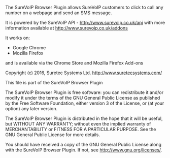 The SureVoIP Browser Plugin allows SureVoIP customers to click to call any number on a webpage and send an SMS message. 

It is powered by the SureVoIP API - http://www.surevoip.co.uk/api with more information available at
http://www.surevoip.co.uk/addons

It works on:

* Google Chrome
* Mozilla Firefox

and is available via the Chrome Store and Mozilla Firefox Add-ons

Copyright (c) 2016, Suretec Systems Ltd. <http://www.suretecsystems.com/>

This file is part of the SureVoIP Browser Plugin

The SureVoIP Browser Plugin is free software: you can redistribute it 
and/or modify it under the terms of the GNU General Public License as 
published by the Free Software Foundation, either version 3 of the 
License, or (at your option) any later version.

The SureVoIP Browser Plugin is distributed in the hope that it will be 
useful, but WITHOUT ANY WARRANTY; without even the implied warranty of
MERCHANTABILITY or FITNESS FOR A PARTICULAR PURPOSE.  See the
GNU General Public License for more details.

You should have received a copy of the GNU General Public License
along with the SureVoIP Browser Plugin.  If not, see 
<http://www.gnu.org/licenses/>.

